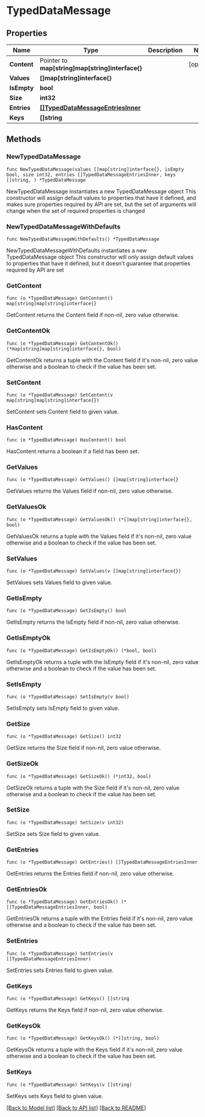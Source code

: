 # TypedDataMessage

## Properties

Name | Type | Description | Notes
------------ | ------------- | ------------- | -------------
**Content** | Pointer to **map[string]map[string]interface{}** |  | [optional] 
**Values** | **[]map[string]interface{}** |  | 
**IsEmpty** | **bool** |  | 
**Size** | **int32** |  | 
**Entries** | [**[]TypedDataMessageEntriesInner**](TypedDataMessageEntriesInner.md) |  | 
**Keys** | **[]string** |  | 

## Methods

### NewTypedDataMessage

`func NewTypedDataMessage(values []map[string]interface{}, isEmpty bool, size int32, entries []TypedDataMessageEntriesInner, keys []string, ) *TypedDataMessage`

NewTypedDataMessage instantiates a new TypedDataMessage object
This constructor will assign default values to properties that have it defined,
and makes sure properties required by API are set, but the set of arguments
will change when the set of required properties is changed

### NewTypedDataMessageWithDefaults

`func NewTypedDataMessageWithDefaults() *TypedDataMessage`

NewTypedDataMessageWithDefaults instantiates a new TypedDataMessage object
This constructor will only assign default values to properties that have it defined,
but it doesn't guarantee that properties required by API are set

### GetContent

`func (o *TypedDataMessage) GetContent() map[string]map[string]interface{}`

GetContent returns the Content field if non-nil, zero value otherwise.

### GetContentOk

`func (o *TypedDataMessage) GetContentOk() (*map[string]map[string]interface{}, bool)`

GetContentOk returns a tuple with the Content field if it's non-nil, zero value otherwise
and a boolean to check if the value has been set.

### SetContent

`func (o *TypedDataMessage) SetContent(v map[string]map[string]interface{})`

SetContent sets Content field to given value.

### HasContent

`func (o *TypedDataMessage) HasContent() bool`

HasContent returns a boolean if a field has been set.

### GetValues

`func (o *TypedDataMessage) GetValues() []map[string]interface{}`

GetValues returns the Values field if non-nil, zero value otherwise.

### GetValuesOk

`func (o *TypedDataMessage) GetValuesOk() (*[]map[string]interface{}, bool)`

GetValuesOk returns a tuple with the Values field if it's non-nil, zero value otherwise
and a boolean to check if the value has been set.

### SetValues

`func (o *TypedDataMessage) SetValues(v []map[string]interface{})`

SetValues sets Values field to given value.


### GetIsEmpty

`func (o *TypedDataMessage) GetIsEmpty() bool`

GetIsEmpty returns the IsEmpty field if non-nil, zero value otherwise.

### GetIsEmptyOk

`func (o *TypedDataMessage) GetIsEmptyOk() (*bool, bool)`

GetIsEmptyOk returns a tuple with the IsEmpty field if it's non-nil, zero value otherwise
and a boolean to check if the value has been set.

### SetIsEmpty

`func (o *TypedDataMessage) SetIsEmpty(v bool)`

SetIsEmpty sets IsEmpty field to given value.


### GetSize

`func (o *TypedDataMessage) GetSize() int32`

GetSize returns the Size field if non-nil, zero value otherwise.

### GetSizeOk

`func (o *TypedDataMessage) GetSizeOk() (*int32, bool)`

GetSizeOk returns a tuple with the Size field if it's non-nil, zero value otherwise
and a boolean to check if the value has been set.

### SetSize

`func (o *TypedDataMessage) SetSize(v int32)`

SetSize sets Size field to given value.


### GetEntries

`func (o *TypedDataMessage) GetEntries() []TypedDataMessageEntriesInner`

GetEntries returns the Entries field if non-nil, zero value otherwise.

### GetEntriesOk

`func (o *TypedDataMessage) GetEntriesOk() (*[]TypedDataMessageEntriesInner, bool)`

GetEntriesOk returns a tuple with the Entries field if it's non-nil, zero value otherwise
and a boolean to check if the value has been set.

### SetEntries

`func (o *TypedDataMessage) SetEntries(v []TypedDataMessageEntriesInner)`

SetEntries sets Entries field to given value.


### GetKeys

`func (o *TypedDataMessage) GetKeys() []string`

GetKeys returns the Keys field if non-nil, zero value otherwise.

### GetKeysOk

`func (o *TypedDataMessage) GetKeysOk() (*[]string, bool)`

GetKeysOk returns a tuple with the Keys field if it's non-nil, zero value otherwise
and a boolean to check if the value has been set.

### SetKeys

`func (o *TypedDataMessage) SetKeys(v []string)`

SetKeys sets Keys field to given value.



[[Back to Model list]](../README.md#documentation-for-models) [[Back to API list]](../README.md#documentation-for-api-endpoints) [[Back to README]](../README.md)



